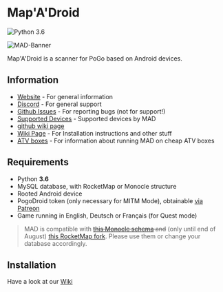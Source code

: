 # Map'A'Droid

![Python 3.6](https://img.shields.io/badge/python-3.6-blue.svg)

![MAD-Banner](static/banner_small_web.png)

Map'A'Droid is a scanner for PoGo based on Android devices.

## Information

* [Website](https://www.maddev.de/) - For general information
* [Discord](https://discord.gg/7TT58jU) - For general support
* [Github Issues](https://github.com/Map-A-Droid/MAD/issues) - For reporting bugs (not for support!)
* [Supported Devices](https://github.com/Map-A-Droid/MAD-device-list) - Supported devices by MAD
* [github wiki page](https://github.com/Map-A-Droid/MAD/wiki)
* [Wiki Page](https://mad-docs.readthedocs.io/en/latest/) - For Installation instructions and other stuff
* [ATV boxes](https://github.com/Map-A-Droid/MAD-ATV/wiki) - For information about running MAD on cheap ATV boxes

## Requirements

* Python **3.6**
* MySQL database, with RocketMap or Monocle structure
* Rooted Android device
* PogoDroid token (only necessary for MITM Mode), obtainable [via Patreon](https://www.patreon.com/user?u=14159560)
* Game running in English, Deutsch or Français (for Quest mode)

>MAD is compatible with ~~[this Monocle schema](https://raw.githubusercontent.com/whitewillem/PMSF/master/sql/cleandb.sql) and~~ (only until end of August) [this RocketMap fork](https://github.com/cecpk/OSM-Rocketmap). Please use them or change your database accordingly.

## Installation

Have a look at our [Wiki](https://mad-docs.readthedocs.io/en/latest/)
